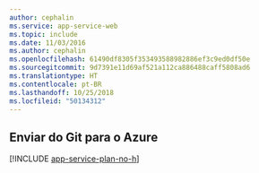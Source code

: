 ```yaml
---
author: cephalin
ms.service: app-service-web
ms.topic: include
ms.date: 11/03/2016
ms.author: cephalin
ms.openlocfilehash: 61490df8305f353493588982886ef3c9ed0df50e
ms.sourcegitcommit: 9d7391e11d69af521a112ca886488caff5808ad6
ms.translationtype: HT
ms.contentlocale: pt-BR
ms.lasthandoff: 10/25/2018
ms.locfileid: "50134312"
---
```

## <a name="push-to-azure-from-git"></a>Enviar do Git para o Azure

[!INCLUDE [app-service-plan-no-h](app-service-web-git-push-to-azure-no-h.md)]